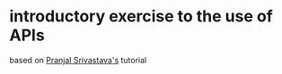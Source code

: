 # introductory exercise to the use of APIs

based on [Pranjal Srivastava's](https://www.udemy.com/course/build-rest-api-using-python-flask-and-postman) tutorial
